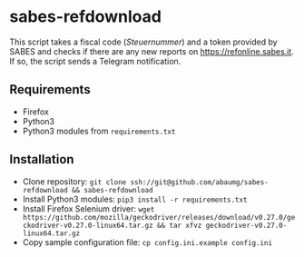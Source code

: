 # sabes-refdownload

This script takes a fiscal code (*Steuernummer*) and a token provided by SABES and checks if there are any new reports on https://refonline.sabes.it. If so, the script sends a Telegram notification.


## Requirements
- Firefox
- Python3
- Python3 modules from `requirements.txt`

## Installation
* Clone repository: `git clone ssh://git@github.com/abaumg/sabes-refdownload && sabes-refdownload`
* Install Python3 modules: `pip3 install -r requirements.txt`
* Install Firefox Selenium driver: `wget https://github.com/mozilla/geckodriver/releases/download/v0.27.0/geckodriver-v0.27.0-linux64.tar.gz && tar xfvz geckodriver-v0.27.0-linux64.tar.gz`
* Copy sample configuration file: `cp config.ini.example config.ini`